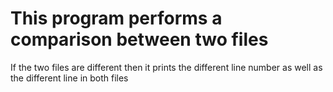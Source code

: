 # This program performs a comparison between two files
If the two files are different then it prints the different line number as well as the different line in both files 

